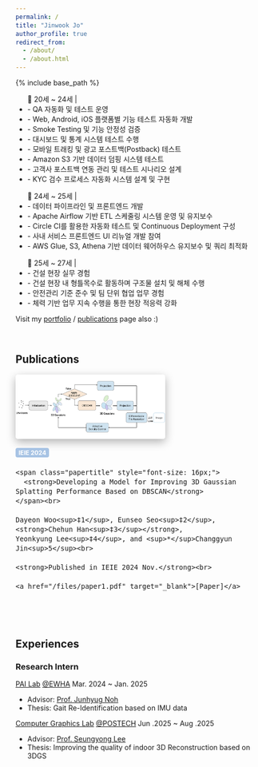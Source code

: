 ```yaml
---
permalink: /
title: "Jinwook Jo"
author_profile: true
redirect_from: 
  - /about/
  - /about.html
---
```


{% include base_path %}

<ul>📌 20세 ~ 24세 | <br />
  <li> - QA 자동화 및 테스트 운영 </li>
  <li> - Web, Android, iOS 플랫폼별 기능 테스트 자동화 개발 </li>
  <li> - Smoke Testing 및 기능 안정성 검증 </li>
  <li> - 대시보드 및 통계 시스템 테스트 수행 </li>
  <li> - 모바일 트래킹 및 광고 포스트백(Postback) 테스트 </li>
  <li> - Amazon S3 기반 데이터 덤핑 시스템 테스트 </li>
  <li> - 고객사 포스트백 연동 관리 및 테스트 시나리오 설계 </li>
  <li> - KYC 검수 프로세스 자동화 시스템 설계 및 구현 </li>
</ul>  
<ul>📌 24세 ~ 25세 |  <br />
  <li> - 데이터 파이프라인 및 프론트엔드 개발 </li>
  <li> - Apache Airflow 기반 ETL 스케줄링 시스템 운영 및 유지보수 </li>
  <li> - Circle CI를 활용한 자동화 테스트 및 Continuous Deployment 구성 </li>
  <li> - 사내 서비스 프론트엔드 UI 리뉴얼 개발 참여 </li>
  <li> - AWS Glue, S3, Athena 기반 데이터 웨어하우스 유지보수 및 쿼리 최적화 </li>
</ul>
<ul>📌 25세 ~ 27세 |  <br />
  <li> - 건설 현장 실무 경험 </li>
  <li> - 건설 현장 내 형틀목수로 활동하며 구조물 설치 및 해체 수행 </li>
  <li> - 안전관리 기준 준수 및 팀 단위 협업 업무 경험 </li>
  <li> - 체력 기반 업무 지속 수행을 통한 현장 적응력 강화 </li>
</ul>

<!-- <p align="center">
  <a href="mailto:chehunhan16@gmail.com">E-mail</a> |
  <a href="/files/cv_0803.pdf" target="_blank">CV</a> |
  <a href="https://github.com/chehun16">Github</a>
</p> -->

Visit my [portfolio](https://chehun16.github.io/portfolio/) / [publications](https://chehun16.github.io/publications/) page also :)

<br>


Publications
------

<div style="display: flex; flex-wrap: wrap; gap: 16px; align-items: center; margin-bottom: 32px;">
  <img src="/images/3dgs_1.png" alt="3dgs"
     style="width: 300px; max-width: 100%; object-fit: cover;
            border-radius: 5px; flex-shrink: 0;
            box-shadow: 0 6px 18px rgba(0, 0, 0, 0.3);">

  <div style="font-size: 16px; min-width: 200px; flex: 1;">
    <div style="background-color: #a7c3e4ff; color: white; font-size: 12px; font-weight: bold;
                padding: 2px 6px; border-radius: 4px; display: inline-block; margin-bottom: 4px;">
      IEIE 2024
    </div><br>
    
    <span class="papertitle" style="font-size: 16px;">
      <strong>Developing a Model for Improving 3D Gaussian Splatting Performance Based on DBSCAN</strong>
    </span><br>
    
    Dayeon Woo<sup>‡1</sup>, Eunseo Seo<sup>‡2</sup>, <strong>Chehun Han<sup>‡3</sup></strong>, 
    Yeonkyung Lee<sup>‡4</sup>, and <sup>*</sup>Changgyun Jin<sup>5</sup><br>
    
    <strong>Published in IEIE 2024 Nov.</strong><br>
    
    <a href="/files/paper1.pdf" target="_blank">[Paper]</a>
  </div>
</div>

<br>

Experiences
------

### Research Intern

[PAI Lab](https://pai.ewha.ac.kr/) [@EWHA](https://www.ewha.ac.kr/ewha/index.do) Mar. 2024 ~ Jan. 2025
- Advisor: [Prof. Junhyug Noh](https://junhyug.github.io/)
- Thesis: Gait Re-Identification based on IMU data

[Computer Graphics Lab](https://cg.postech.ac.kr/) [@POSTECH](https://postech.ac.kr/kor/index.do) Jun .2025 ~ Aug .2025
- Advisor: [Prof. Seungyong Lee](https://cg.postech.ac.kr/leesy/)
- Thesis: Improving the quality of indoor 3D Reconstruction based on 3DGS

<br>


<!-- ### <a href="https://deepdaiv.oopy.io/" style="color: #264a8e; text-decoration: none;">**deepdaiv**</a> 
Apr. 2023 ~ Feb. 2025
- '23s Data Analysis
- '23f Audio
- ‘24w Audio
- ‘24s Deep Learning Architecture
- '24f Self driving -->

